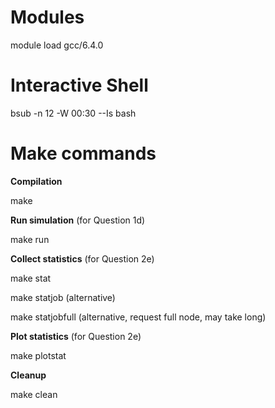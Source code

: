 # Modules
module load gcc/6.4.0

# Interactive Shell
bsub -n 12 -W 00:30 --Is bash

# Make commands

**Compilation**

make

**Run simulation** (for Question 1d) 

make run

**Collect statistics** (for Question 2e)

make stat

make statjob (alternative)

make statjobfull (alternative, request full node, may take long)

**Plot statistics** (for Question 2e)

make plotstat

**Cleanup**

make clean
